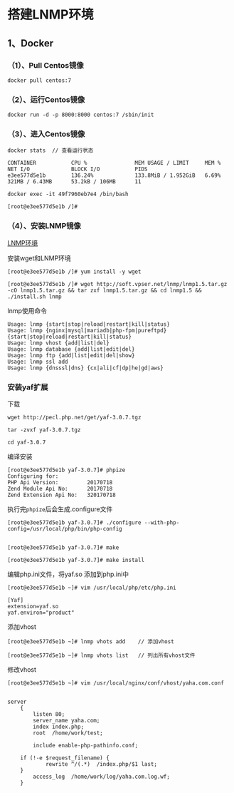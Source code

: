 # 搭建LNMP环境

## 1、Docker

### （1）、Pull Centos镜像

`docker pull centos:7`

### （2）、运行Centos镜像

`docker run -d -p 8000:8000 centos:7 /sbin/init`

### （3）、进入Centos镜像

```
docker stats  // 查看运行状态

CONTAINER           CPU %               MEM USAGE / LIMIT     MEM %               NET I/O             BLOCK I/O           PIDS
e3ee577d5e1b        136.24%             133.8MiB / 1.952GiB   6.69%               321MB / 6.43MB      53.2kB / 106MB      11

docker exec -it 49f7960eb7e4 /bin/bash

[root@e3ee577d5e1b /]#

```

### （4）、安装LNMP镜像

[LNMP环境](https://lnmp.org/install.html)

安装wget和LNMP环境

```
[root@e3ee577d5e1b /]# yum install -y wget

[root@e3ee577d5e1b /]# wget http://soft.vpser.net/lnmp/lnmp1.5.tar.gz -cO lnmp1.5.tar.gz && tar zxf lnmp1.5.tar.gz && cd lnmp1.5 && ./install.sh lnmp
```


lnmp使用命令

```
Usage: lnmp {start|stop|reload|restart|kill|status}
Usage: lnmp {nginx|mysql|mariadb|php-fpm|pureftpd} {start|stop|reload|restart|kill|status}
Usage: lnmp vhost {add|list|del}
Usage: lnmp database {add|list|edit|del}
Usage: lnmp ftp {add|list|edit|del|show}
Usage: lnmp ssl add
Usage: lnmp {dnsssl|dns} {cx|ali|cf|dp|he|gd|aws}
```

### 安装yaf扩展

下载

```
wget http://pecl.php.net/get/yaf-3.0.7.tgz

tar -zvxf yaf-3.0.7.tgz

cd yaf-3.0.7

```

编译安装

```
[root@e3ee577d5e1b yaf-3.0.7]# phpize
Configuring for:
PHP Api Version:         20170718
Zend Module Api No:      20170718
Zend Extension Api No:   320170718
```

执行完`phpize`后会生成.configure文件

```
[root@e3ee577d5e1b yaf-3.0.7]# ./configure --with-php-config=/usr/local/php/bin/php-config


[root@e3ee577d5e1b yaf-3.0.7]# make

[root@e3ee577d5e1b yaf-3.0.7]# make install

```

编辑php.ini文件，将yaf.so 添加到php.ini中

```
[root@e3ee577d5e1b ~]# vim /usr/local/php/etc/php.ini

[Yaf]
extension=yaf.so
yaf.environ="product"
```

添加vhost

```
[root@e3ee577d5e1b ~]# lnmp vhots add    // 添加vhost

[root@e3ee577d5e1b ~]# lnmp vhots list   // 列出所有vhost文件
```


修改vhost

```
[root@e3ee577d5e1b ~]# vim /usr/local/nginx/conf/vhost/yaha.com.conf


server
    {
        listen 80;
        server_name yaha.com;
        index index.php;
        root  /home/work/test;

        include enable-php-pathinfo.conf;

	if (!-e $request_filename) {
    	    rewrite ^/(.*)  /index.php/$1 last;
  	}
        access_log  /home/work/log/yaha.com.log.wf;
    }

```
